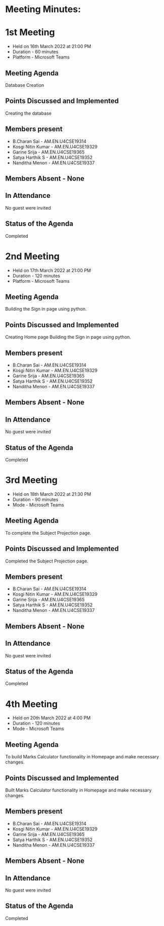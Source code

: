 # Meeting Minutes:


# 1st Meeting
* Held on 16th March 2022 at 21:00 PM
* Duration - 60 minutes  
* Platform - Microsoft Teams

## Meeting Agenda 
Database Creation

## Points Discussed and Implemented 
Creating the database

## Members present
* B.Charan Sai           - AM.EN.U4CSE19314
* Kosgi Nitin Kumar      - AM.EN.U4CSE19329
* Garine Srija           - AM.EN.U4CSE19365
* Satya Harthik  S       - AM.EN.U4CSE19352
* Nanditha Menon         - AM.EN.U4CSE19337

## Members Absent - None

## In Attendance
No guest were invited

## Status of the Agenda
Completed




# 2nd Meeting
* Held on 17th March 2022 at 21:00 PM
* Duration - 120 minutes  
* Platform - Microsoft Teams

## Meeting Agenda 
Building the Sign in page using python.

## Points Discussed and Implemented 
Creating Home page
Building the Sign in page using python.

## Members present
* B.Charan Sai           - AM.EN.U4CSE19314
* Kosgi Nitin Kumar      - AM.EN.U4CSE19329
* Garine Srija           - AM.EN.U4CSE19365
* Satya Harthik  S       - AM.EN.U4CSE19352
* Nanditha Menon         - AM.EN.U4CSE19337

## Members Absent - None

## In Attendance
No guest were invited

## Status of the Agenda
Completed





# 3rd Meeting
* Held on 18th March 2022 at 21:30 PM
* Duration - 90 minutes  
* Mode - Microsoft Teams

## Meeting Agenda 
To complete the Subject Projection page.


## Points Discussed and Implemented 

Completed the Subject Projection page.

## Members present
* B.Charan Sai           - AM.EN.U4CSE19314
* Kosgi Nitin Kumar      - AM.EN.U4CSE19329
* Garine Srija           - AM.EN.U4CSE19365
* Satya Harthik  S       - AM.EN.U4CSE19352
* Nanditha Menon         - AM.EN.U4CSE19337

## Members Absent - None

## In Attendance
No guest were invited

## Status of the Agenda
Completed



# 4th Meeting
* Held on 20th March 2022 at 4:00 PM 
* Duration - 120 minutes  
* Mode - Microsoft Teams

## Meeting Agenda 
To build Marks Calculator functionality in Homepage and make necessary changes.

## Points Discussed and Implemented 
Built Marks Calculator functionality in Homepage and make necessary changes.

## Members present
* B.Charan Sai           - AM.EN.U4CSE19314
* Kosgi Nitin Kumar   - AM.EN.U4CSE19329
* Garine Srija             - AM.EN.U4CSE19365
* Satya Harthik  S      - AM.EN.U4CSE19352
* Nanditha Menon        - AM.EN.U4CSE19337

## Members Absent - None

## In Attendance
No guest were invited

## Status of the Agenda
Completed


 
